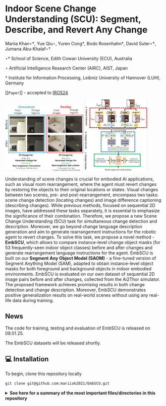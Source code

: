 # Indoor Scene Change Understanding (SCU): Segment, Describe, and Revert Any Change 
<p>Mariia Khan⋆†, Yue Qiu⋆, Yuren Cong†, Bodo Rosenhahn†, David Suter⋆†, Jumana Abu-Khalaf⋆†</p>


<p>⋆† School of Science, Edith Cowan University (ECU), Australia</p>

<p>⋆ Artificial Intelligence Research Center (AIRC), AIST, Japan</p>

<p>† Institute for Information Processing, Leibniz University of Hannover (LUH), Germany</p>

[[`Paper`]] - accepted to [IROS24](https://www.iros2024-abudhabi.org/)

<p float="left">
  <img src="main2.JPG?raw=true" width="50%" />
  <img src="pipeline2.JPG?raw=true" width="40%" /> 
</p>

Understanding of scene changes is crucial for embodied AI applications, such as visual room rearrangement, where the agent must revert changes by restoring the objects to their original locations or states. Visual changes between two scenes, pre- and post-rearrangement, encompass two tasks: scene change detection (locating changes) and image difference captioning (describing changes). While previous methods, focused on sequential 2D images, have addressed these tasks separately, it is essential to emphasize the significance of their combination. Therefore, we propose a new Scene Change Understanding (SCU) task for simultaneous change detection and description. Moreover, we go beyond change language description generation and aim to generate rearrangement instructions for the robotic agent to revert changes. To solve this task, we propose a novel method - **EmbSCU**, which allows to compare instance-level change object masks (for 53 frequently-seen indoor object classes) before and after changes and generate rearrangement language instructions for the agent. EmbSCU is built on our **Segment Any Object Model (SAOM)** - a fine-tuned version of Segment Anything Model (SAM), adapted to obtain instance-level object masks for both foreground and background objects in indoor embodied environments. EmbSCU is evaluated on our own dataset of sequential 2D image pairs before and after changes, collected from the Ai2Thor simulator. The proposed framework achieves promising results in both change detection and change description. Moreover, EmbSCU demonstrates positive generalization results on real-world scenes without using any real-life data during training.

## News
The code for training, testing and evaluation of EmbSCU is released on 09.01.25. 

The EmbSCU datasets will be released shortly.

## 💻 Installation

To begin, clone this repository locally
```bash
git clone git@github.com:mariiak2021/EmbSCU.git 
```
<details>
<summary><b>See here for a summary of the most important files/directories in this repository</b> </summary> 
<p>

Here's a quick summary of the most important files/directories in this repository:
* `environment.yml` the file with all requirements to set up conda environment
* `pano_code`
    - `eval_results` - The folder to keep evaluation results of any model variation
    - `results` - The folder to keep checkpoints from model training
    - `MCC` - the foder with MCC-Formers training/evaluation implementation
    - `EmbSCU2` and `EmbSCU` - the foders with EmbSCU training/evaluation different implementations
    - `train.py` -  the file to train the model
    - `eval.py` - the file to evaluate the model performance
    - all other files are necessary to process EmbSCU dataset


</p>


You can then install requirements by using conda, we can create a `embclone` environment with our requirements by running
```bash
export MY_ENV_NAME=embclone
export CONDA_BASE="$(dirname $(dirname "${CONDA_EXE}"))"
export PIP_SRC="${CONDA_BASE}/envs/${MY_ENV_NAME}/pipsrc"
conda env create --file environment.yml --name $MY_ENV_NAME
```


<p>
To train the model on several GPUs run:
```bash
train.py
```

To evaluate the model run:
```bash
eval.py
```

After you get the output captions for evaluation run:
```bash
eval_accuracy.py
```

To run the re-trained model in the everything mode run:
```bash
tesbatch.py
```
</p>

